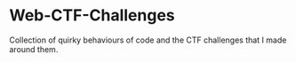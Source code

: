 # Web-CTF-Challenges
Collection of quirky behaviours of code and the CTF challenges that I made around them.
